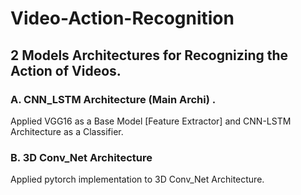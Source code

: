 # Video-Action-Recognition

<h2> 2 Models Architectures for Recognizing the Action of Videos.</h2>

<h3>A. CNN_LSTM Architecture (Main Archi) .</h3>
Applied VGG16 as a Base Model [Feature Extractor] and CNN-LSTM Architecture as a Classifier.

<h3>B. 3D Conv_Net Architecture </h3>
Applied pytorch implementation to 3D Conv_Net Architecture.
